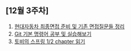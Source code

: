 ## [12월 3주차]
1. [현대자동차 최종면접 준비 및 기존 면접질문들 정리](https://user-images.githubusercontent.com/26156701/102711377-955ca280-42fc-11eb-9f9a-79317693143e.png)
1. [Git 기본 명령어 공부 및 실습해보기](study/git_study.md)
1. [토비의 스프링 1/2 chapter 읽기](study/spring_study_3.md)